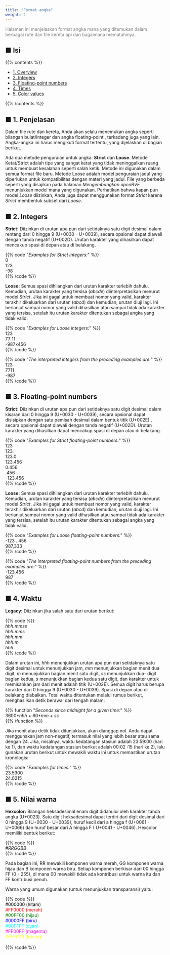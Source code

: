 ```yaml
---
title: "Format angka"
weight: 2
---
```


<font color="Gray">Halaman ini menjelaskan format angka mana yang ditemukan dalam berbagai rute dan file kereta api dan bagaimana mematuhinya.</font>

## ■ Isi

{{% contents %}}

- [1. Overview](#overview)
- [2. Integers](#integers)
- [3. Floating-point numbers](#floating)
- [4. Times](#times)
- [5. Color values](#colors)

{{% /contents %}}

## <a name="overview"></a>■ 1. Penjelasan

Dalam file rute dan kereta, Anda akan selalu menemukan angka seperti bilangan bulat/integer dan angka floating-point , terkadang juga yang lain. Angka-angka ini harus mengikuti format tertentu, yang dijelaskan di bagian berikut.

Ada dua metode penguraian untuk angka: **Strict** dan **Loose**. Metode Ketat/Strict adalah tipe yang sangat ketat yang tidak meninggalkan ruang untuk membuat kesalahan seperti salah ketik. Metode ini digunakan dalam semua format file baru. Metode Loose adalah model penguraian jadul yang diperlukan untuk kompatibilitas dengan materi yang jadul. File yang berbeda seperti yang disajikan pada halaman *Mengembangkan openBVE* menunjukkan model mana yang digunakan. Perhatikan bahwa kapan pun model *Loose* diizinkan, Anda juga dapat menggunakan format *Strict* karena *Strict* membentuk subset dari *Loose*.

## <a name="integers"></a>■ 2. Integers

**Strict:** Diizinkan di urutan apa pun dari setidaknya satu digit desimal dalam rentang dari 0 hingga 9 (U+0030 - U+0039), secara opsional dapat diawali dengan tanda negatif (U+002D). Urutan karakter yang dihasilkan dapat mencakup spasi di depan atau di belakang.

{{% code "*Examples for Strict integers:*" %}}  
0  
123  
-98  
{{% /code %}}

**Loose:** Semua spasi dihilangkan dari urutan karakter terlebih dahulu. Kemudian, urutan karakter yang tersisa (*abcde*) diinterpretasikan menurut model *Strict*. Jika ini gagal untuk membuat nomor yang valid, karakter terakhir dikeluarkan dari urutan (*abcd*) dan kemudian, urutan diuji lagi. Ini berlanjut sampai nomor yang valid dihasilkan atau sampai tidak ada karakter yang tersisa, setelah itu urutan karakter ditentukan sebagai angka yang tidak valid.

{{% code "*Examples for Loose integers:*" %}}  
123  
77 11  
-987x456  
{{% /code %}}

{{% code "*The interpreted integers from the preceding examples are:*" %}}  
123  
7711  
-987  
{{% /code %}}

## <a name="floating"></a>■ 3. Floating-point numbers

**Strict:**  Diizinkan di urutan apa pun dari setidaknya satu digit desimal dalam kisaran dari 0 hingga 9 (U+0030 - U+0039), secara opsional dapat disisipkan dengan satu pemisah desimal dalam bentuk titik (U+002E) , secara opsional dapat diawali dengan tanda negatif (U+002D). Urutan karakter yang dihasilkan dapat mencakup spasi di depan atau di belakang.

{{% code "*Examples for Strict floating-point numbers:*" %}}  
123  
123\.  
123.0  
123.456  
0.456  
\.456  
-123.456  
{{% /code %}} 

**Loose:** Semua spasi dihilangkan dari urutan karakter terlebih dahulu. Kemudian, urutan karakter yang tersisa (*abcde*) diinterpretasikan menurut model *Strict*. Jika ini gagal untuk membuat nomor yang valid, karakter terakhir dikeluarkan dari urutan (*abcd*) dan kemudian, urutan diuji lagi. Ini berlanjut sampai nomor yang valid dihasilkan atau sampai tidak ada karakter yang tersisa, setelah itu urutan karakter ditentukan sebagai angka yang tidak valid.

{{% code "*Examples for Loose floating-point numbers:*" %}}  
-123 . 456  
987,333  
{{% /code %}}  

{{% code "*The interpreted floating-point numbers from the preceding examples are:*" %}}  
-123.456  
987  
{{% /code %}}

## <a name="times"></a>■ 4. Waktu

**Legacy:** Diizinkan jika salah satu dari urutan berikut:

{{% code %}}  
*hhh*__.__*mmss*  
*hhh*__.__*mms*  
*hhh*__.__*mm*  
*hhh*__.__*m*  
*hhh*  
{{% /code %}}

Dalam urutan ini, *hhh* menunjukkan urutan apa pun dari setidaknya satu digit desimal untuk menunjukkan jam, *mm* menunjukkan bagian menit dua digit, *m* menunjukkan bagian menit satu digit, *ss* menunjukkan dua- digit bagian kedua, *s* menunjukkan bagian kedua satu digit, dan karakter untuk memisahkan jam dari menit adalah titik (U+002E). Semua digit harus berupa karakter dari 0 hingga 9 (U+0030 - U+0039). Spasi di depan atau di belakang diabaikan. Total waktu ditentukan melalui rumus berikut, menghasilkan detik berawal dari tengah malam:

{{% function "*Seconds since midnight for a given time:*" %}}  
3600\**hhh* + 60\**mm* + *ss*  
{{% /function %}}

Jika menit atau detik tidak ditunjukkan, akan dianggap nol. Anda dapat menggunakan jam non-negatif, termasuk nilai yang lebih besar atau sama dengan 24. Jika, misalnya, waktu kedatangan stasiun adalah 23:59:00 (hari ke 1), dan waktu kedatangan stasiun berikut adalah 00:02 :15 (hari ke 2), lalu gunakan urutan berikut untuk mewakili waktu ini untuk memastikan urutan kronologis:

{{% code "*Examples for times:*" %}}  
23.5900  
24.0215  
{{% /code %}}

## <a name="colors"></a>■ 5. Nilai warna

**Hexcolor:** Bilangan heksadesimal enam digit didahului oleh karakter tanda angka (U+0023). Satu digit heksadesimal dapat terdiri dari digit desimal dari 0 hingga 9 (U+0030 - U+0039), huruf kecil dari a hingga f (U+0061 - U+0066) dan huruf besar dari A hingga F ( U+0041 - U+0046). Hexcolor memiliki bentuk berikut:

{{% code %}}  
\#*RRGGBB*  
{{% /code %}}

Pada bagian ini, RR mewakili komponen warna merah, GG komponen warna hijau dan B komponen warna biru. Setiap komponen berkisar dari 00 hingga FF (0 - 255), di mana 00 mewakili tidak ada kontribusi untuk warna itu dan FF kontribusi penuh.

Warna yang umum digunakan (untuk menunjukkan transparansi) yaitu:

{{% code %}}  
<font color="Black">#000000 (hitam)</font>  
<font color="Red">#FF0000 (merah)</font>  
<font color="Green">#00FF00 (hijau)</font>  
<font color="Blue">#0000FF (biru)</font>  
<font color="Cyan">#00FFFF (cyan)</font>  
<font color="Magenta">#FF00FF (magenta)</font>  
<font color="Yellow">#FFFF00 (kuning)</font>  
<font color="White">#FFFFFF (putih)</font>  
{{% /code %}}